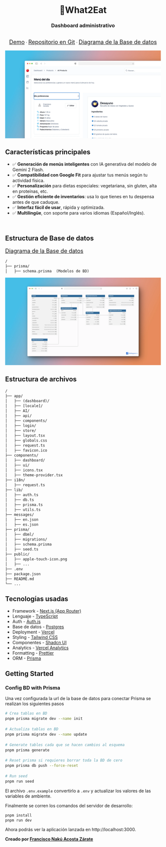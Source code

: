 <h1 align="center"><strong>🍎What2Eat</strong></h1>
<h3 align="center"><strong>Dashboard administrativo</strong></h3>

<br />
<div align="center">
<a style="font-size: 18px" href="https://what2eat-dashboard.vercel.app/">Demo</a>
<span> · </span>
<a style="font-size: 18px" href="https://github.com/fconakuaz/what2eat-dashboard">Repositorio en Git</a>
 <span> · </span>
<a style="font-size: 18px" href="https://dbdiagram.io/d/What2Eat-679c125f263d6cf9a0952c89">Diagrama de la Base de datos</a>
 
</div>

<br>

<img src="public/dashboard.webp" alt="What2Eat Screenshot">
 
<br>

## Características principales

- ✅ **Generación de menús inteligentes** con IA generativa del modelo de Gemini 2 Flash.
- ✅ **Compatibilidad con Google Fit** para ajustar tus menús según tu actividad física.
- ✅ **Personalización** para dietas especiales: vegetariana, sin gluten, alta en proteínas, etc.
- ✅ **Gestión eficiente de inventarios**: usa lo que tienes en tu despensa antes de que caduque.
- ✅ **Interfaz fácil de usar**, rápida y optimizada.
- ✅ **Multilingüe**, con soporte para varios idiomas (Español/Inglés).

<br>

## Estructura de Base de datos

<a style="font-size: 18px" href="https://dbdiagram.io/d/What2Eat-679c125f263d6cf9a0952c89">Diagrama de la Base de datos</a>

```plaintext
/
├── prisma/
│   ├── schema.prisma  (Modelos de BD)

```

<img src="public/uml.webp" alt="What2Eat Screenshot">

<br>

## Estructura de archivos

```plaintext
/
├── app/
│   ├── (dashboard)/
│   ├── [locale]/
│   ├── AI/
│   ├── api/
│   ├── components/
│   ├── login/
│   ├── store/
│   ├── layout.tsx
│   ├── globals.css
│   ├── request.ts
│   ├── favicon.ico
├── components/
│   ├── dashboard/
│   ├── ui/
│   ├── icons.tsx
│   ├── theme-provider.tsx
├── i18n/
│   ├── request.ts
├── lib/
│   ├── auth.ts
│   ├── db.ts
│   ├── prisma.ts
│   ├── utils.ts
├── messages/
│   ├── en.json
│   ├── es.json
├── prisma/
│   ├── dbml/
│   ├── migrations/
│   ├── schema.prisma
│   ├── seed.ts
├── public/
│   ├── apple-touch-icon.png
│   ├── ...
├── .env
├── package.json
├── README.md
└── ...

```

## Tecnologías usadas

- Framework - [Next.js (App Router)](https://nextjs.org)
- Lenguaje - [TypeScript](https://www.typescriptlang.org)
- Auth - [Auth.js](https://authjs.dev)
- Base de datos - [Postgres](https://vercel.com/postgres)
- Deployment - [Vercel](https://vercel.com/docs/concepts/next.js/overview)
- Styling - [Tailwind CSS](https://tailwindcss.com)
- Componentes - [Shadcn UI](https://ui.shadcn.com/)
- Analytics - [Vercel Analytics](https://vercel.com/analytics)
- Formatting - [Prettier](https://prettier.io)
- ORM - [Prisma](https://www.prisma.io/)

## Getting Started

### Config BD with Prisma

Una vez configurada la url de la base de datos para conectar Prisma se realizan los siguientes pasos

```bash
# Crea tablas en BD
pnpm prisma migrate dev --name init

# Actualiza tablas en BD
pnpm prisma migrate dev --name update

# Generate tables cada que se hacen cambios al esquema
pnpm prisma generate

# Reset prisma si requieres borrar toda la BD de cero
pnpm prisma db push --force-reset

# Run seed
pnpm run seed
```

El archivo `.env.example` convertirlo a `.env` y actualizar los valores de las variables de ambiente.

Finalmente se corren los comandos del servidor de desarrollo:

```
pnpm install
pnpm run dev
```

Ahora podrás ver la aplicación lanzada en http://localhost:3000.

**Creado por [Francisco Nakú Acosta Zárate](#)**
